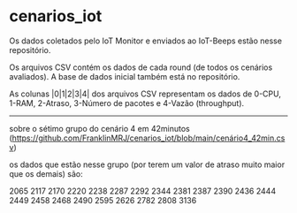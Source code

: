 # cenarios_iot

Os dados coletados pelo IoT Monitor e enviados ao IoT-Beeps estão nesse repositório.

Os arquivos CSV contém os dados de cada round (de todos os cenários avaliados).
A base de dados inicial também está no repositório.

As colunas |0|1|2|3|4| dos arquivos CSV representam os dados de 0-CPU, 1-RAM, 2-Atraso, 3-Número de pacotes e 4-Vazão (throughput). 





-------------------------------------------
sobre o sétimo grupo do cenário 4 em 42minutos (https://github.com/FranklinMRJ/cenarios_iot/blob/main/cenário4_42min.csv)

os dados que estão nesse grupo (por terem um valor de atraso muito maior que os demais) são:

2065
2117
2170
2220
2238
2287
2292
2344
2381
2387
2390
2436
2444
2449
2458
2468
2490
2595
2626
2782
2808
3136
